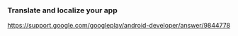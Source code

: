 
### Translate and localize your app

https://support.google.com/googleplay/android-developer/answer/9844778

